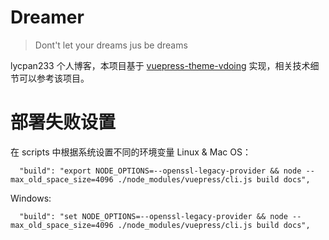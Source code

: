 # Dreamer
> Dont't let your dreams jus be dreams

lycpan233 个人博客，本项目基于 [vuepress-theme-vdoing](https://github.com/xugaoyi/vuepress-theme-vdoing) 实现，相关技术细节可以参考该项目。

# 部署失败设置
在 scripts 中根据系统设置不同的环境变量
Linux & Mac OS：
```
  "build": "export NODE_OPTIONS=--openssl-legacy-provider && node --max_old_space_size=4096 ./node_modules/vuepress/cli.js build docs",
```

Windows:
```
  "build": "set NODE_OPTIONS=--openssl-legacy-provider && node --max_old_space_size=4096 ./node_modules/vuepress/cli.js build docs",
```